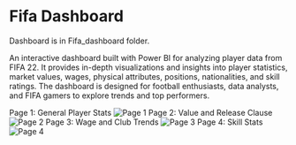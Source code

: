 # Fifa Dashboard

Dashboard is in Fifa_dashboard folder.

An interactive dashboard built with Power BI for analyzing player data from FIFA 22. It provides in-depth visualizations and insights into player statistics, market values, wages, physical attributes, positions, nationalities, and skill ratings. The dashboard is designed for football enthusiasts, data analysts, and FIFA gamers to explore trends and top performers.

Page 1: General Player Stats
![Page 1](images/Page1.png)
Page 2: Value and Release Clause
![Page 2](images/Page2.png)
Page 3: Wage and Club Trends
![Page 3](images/Page3.png)
Page 4: Skill Stats
![Page 4](images/Page4.png)
